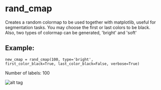 # rand_cmap
Creates a random colormap to be used together with matplotlib, useful for segmentation tasks. You may choose the first or last colors to be black. Also, two types of colormap can be generated, 'bright' and 'soft'

## Example:
<code>new_cmap = rand_cmap(100, type='bright', first_color_black=True, last_color_black=False, verbose=True)</code>

Number of labels: 100

![alt tag](http://i.imgur.com/QO2hzOA.png)
